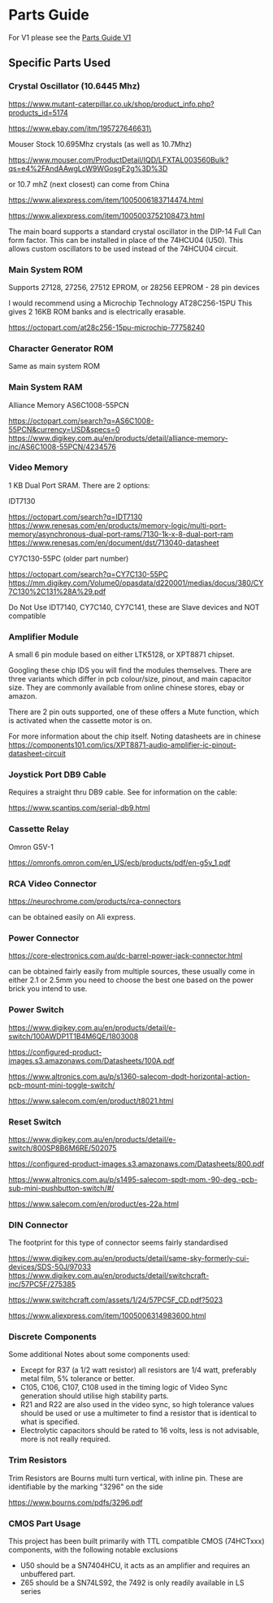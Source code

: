 # Parts Guide

For V1 please see the [Parts Guide V1](/PARTS_GUIDE-V1.md)

## Specific Parts Used

###  Crystal Oscillator (10.6445 Mhz)

https://www.mutant-caterpillar.co.uk/shop/product_info.php?products_id=5174

https://www.ebay.com/itm/195727646631\

Mouser Stock 10.695Mhz crystals (as well as 10.7Mhz)

https://www.mouser.com/ProductDetail/IQD/LFXTAL003560Bulk?qs=e4%2FAndAAwgLcW9WGosgF2g%3D%3D

or 10.7 mhZ (next closest) can come from China

https://www.aliexpress.com/item/1005006183714474.html

https://www.aliexpress.com/item/1005003752108473.html

The main board supports a standard crystal oscillator 
in the DIP-14 Full Can form factor. This can be installed in place of the 74HCU04 (U50).
This allows custom oscillators to be used instead of the 74HCU04 circuit.

### Main System ROM

Supports 27128, 27256, 27512 EPROM, or 28256 EEPROM - 28 pin devices

I would recommend using a Microchip Technology AT28C256-15PU
This gives 2 16KB ROM banks and is electrically erasable.

https://octopart.com/at28c256-15pu-microchip-77758240

### Character Generator ROM

Same as main system ROM

### Main System RAM

Alliance Memory AS6C1008-55PCN 

https://octopart.com/search?q=AS6C1008-55PCN&currency=USD&specs=0
https://www.digikey.com.au/en/products/detail/alliance-memory-inc/AS6C1008-55PCN/4234576

### Video Memory

1 KB Dual Port SRAM. There are 2 options:

IDT7130 

https://octopart.com/search?q=IDT7130
https://www.renesas.com/en/products/memory-logic/multi-port-memory/asynchronous-dual-port-rams/7130-1k-x-8-dual-port-ram
https://www.renesas.com/en/document/dst/713040-datasheet

CY7C130-55PC (older part number)

https://octopart.com/search?q=CY7C130-55PC
https://mm.digikey.com/Volume0/opasdata/d220001/medias/docus/380/CY7C130%2C131%28A%29.pdf

Do Not Use IDT7140, CY7C140, CY7C141, these are Slave devices and NOT compatible

### Amplifier Module

A small 6 pin module based on either LTK5128, or XPT8871 chipset.

Googling these chip IDS you will find the modules themselves. There are three variants
which differ in pcb colour/size, pinout, and main capacitor size. 
They are commonly available from online chinese stores, ebay or amazon.

There are 2 pin outs supported, one of these offers a Mute function, which
is activated when the cassette motor is on.

For more information about the chip itself. Noting datasheets are in chinese
https://components101.com/ics/XPT8871-audio-amplifier-ic-pinout-datasheet-circuit

### Joystick Port DB9 Cable

Requires a straight thru DB9 cable. See for information on the cable: 

https://www.scantips.com/serial-db9.html

### Cassette Relay

Omron G5V-1

https://omronfs.omron.com/en_US/ecb/products/pdf/en-g5v_1.pdf

### RCA Video Connector

https://neurochrome.com/products/rca-connectors

can be obtained easily on Ali express.

### Power Connector

https://core-electronics.com.au/dc-barrel-power-jack-connector.html

can be obtained fairly easily from multiple sources, these usually come in either 2.1 or 2.5mm 
you need to choose the best one based on the power brick you intend to use.

### Power Switch

https://www.digikey.com.au/en/products/detail/e-switch/100AWDP1T1B4M6QE/1803008

https://configured-product-images.s3.amazonaws.com/Datasheets/100A.pdf

https://www.altronics.com.au/p/s1360-salecom-dpdt-horizontal-action-pcb-mount-mini-toggle-switch/

https://www.salecom.com/en/product/t8021.html

### Reset Switch

https://www.digikey.com.au/en/products/detail/e-switch/800SP8B6M6RE/502075

https://configured-product-images.s3.amazonaws.com/Datasheets/800.pdf

https://www.altronics.com.au/p/s1495-salecom-spdt-mom.-90-deg.-pcb-sub-mini-pushbutton-switch/#/

https://www.salecom.com/en/product/es-22a.html

### DIN Connector

The footprint for this type of connector seems fairly standardised

https://www.digikey.com.au/en/products/detail/same-sky-formerly-cui-devices/SDS-50J/97033
https://www.digikey.com.au/en/products/detail/switchcraft-inc/57PC5F/275385

https://www.switchcraft.com/assets/1/24/57PC5F_CD.pdf?5023

https://www.aliexpress.com/item/1005006314983600.html

### Discrete Components

Some additional Notes about some components used:
- Except for R37 (a 1/2 watt resistor) all resistors are 1/4 watt, preferably metal film, 5% tolerance or better.
- C105, C106, C107, C108 used in the timing logic of Video Sync generation should utilise high stability parts.
- R21 and R22 are also used in the video sync, so high tolerance values should be used
  or use a multimeter to find a resistor that is identical to what is specified.
- Electrolytic capacitors should be rated to 16 volts, less is not advisable, more is not really required.

### Trim Resistors

Trim Resistors are Bourns multi turn vertical, with inline pin. These are identifiable by the marking "3296" on the side

https://www.bourns.com/pdfs/3296.pdf

### CMOS Part Usage

This project has been built primarily with TTL compatible CMOS (74HCTxxx) components, 
with the following notable exclusions
- U50 should be a SN7404HCU, it acts as an amplifier and requires an unbuffered part.
- Z65 should be a SN74LS92, the 7492 is only readily available in LS series
